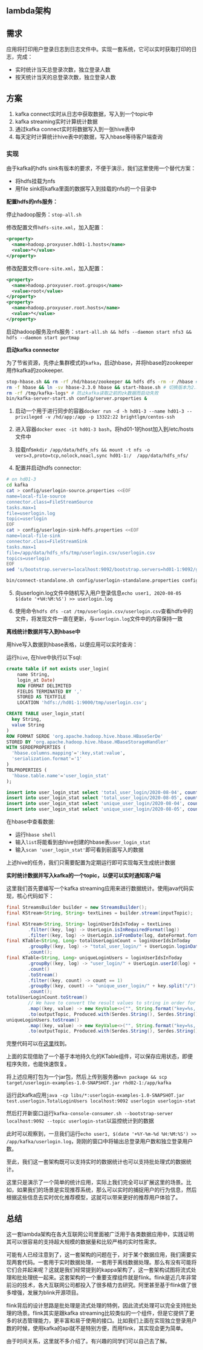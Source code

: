lambda架构
--------

## 需求

应用将打印用户登录日志到日志文件中。实现一套系统，它可以实时获取打印的日志，完成：
- 实时统计当天总登录次数，独立登录人数
- 按天统计当天的总登录次数，独立登录人数

## 方案

1. kafka connect实时从日志中获取数据，写入到一个topic中
2. kafka streaming实时计算统计数据
3. 通过kafka connect实时将数据写入到一张hive表中
4. 每天定时计算统计hive表中的数据，写入hbase等待客户端查询

### 实现

由于kafka的hdfs sink有版本的要求，不便于演示，我们这里使用一个替代方案：
- 将hdfs挂载为nfs
- 用file sink将kafka里面的数据写入到挂载的nfs的一个目录中

**配置hdfs的nfs服务：**

停止hadoop服务：`stop-all.sh`

修改配置文件`hdfs-site.xml`，加入配置：

```xml
<property>
  <name>hadoop.proxyuser.hd01-1.hosts</name>
  <value>*</value>
</property>
```

修改配置文件`core-site.xml`，加入配置：
```xml
<property>
  <name>hadoop.proxyuser.root.groups</name>
  <value>root</value>
</property>
<property>
  <name>hadoop.proxyuser.root.hosts</name>
  <value>*</value>
</property>
```

启动hadoop服务及nfs服务：`start-all.sh && hdfs --daemon start nfs3 && hdfs --daemon start portmap`

**启动kafka connector**

为了节省资源，先停止集群模式的`kafka`，启动hbase，并将hbase的zookeeper用作kafka的zookeeper.

```bash
stop-hbase.sh && rm -rf /hd/hbase/zookeeper && hdfs dfs -rm -r /hbase # 清空已有的hbase数据，防止脏数据引起的错误
rm -f hbase && ln -sv hbase-2.3.0 hbase && start-hbase.sh # 切换版本为2.3.0
rm -rf /tmp/kafka-logs* # 防止kafka读取之前的zk数据而启动失败
bin/kafka-server-start.sh config/server.properties &
```

1. 启动一个用于进行同步的容器`docker run -d -h hd01-3 --name hd01-3 --privileged -v /hd/app:/app -p 13322:22 brightlgm/centos-ssh`

2. 进入容器`docker exec -it hd01-3 bash`，将hd01-1的host加入到/etc/hosts文件中

3. 挂载nfs`mkdir /app/data/hdfs_nfs && mount -t nfs -o vers=3,proto=tcp,nolock,noacl,sync hd01-1:/  /app/data/hdfs_nfs/`

4. 配置并启动hdfs connector:

```bash
# on hd01-3
cd kafka
cat > config/userlogin-source.properties <<EOF
name=local-file-source
connector.class=FileStreamSource
tasks.max=1
file=userlogin.log
topic=userlogin
EOF
cat > config/userlogin-sink-hdfs.properties <<EOF
name=local-file-sink
connector.class=FileStreamSink
tasks.max=1
file=/app/data/hdfs_nfs/tmp/userlogin.csv/userlogin.csv
topics=userlogin
EOF
sed 's/bootstrap.servers=localhost:9092/bootstrap.servers=hd01-1:9092/g' config/connect-standalone.properties > config/userlogin-standalone.properties

bin/connect-standalone.sh config/userlogin-standalone.properties config/userlogin-source.properties config/userlogin-sink-hdfs.properties
```

5. 向userlogin.log文件中随机写入用户登录信息`echo user1, 2020-08-05 $(date '+%H:%M:%S') >> userlogin.log`

6. 使用命令`hdfs dfs -cat /tmp/userlogin.csv/userlogin.csv`查看hdfs中的文件，将发现文件一直在更新，与`userlogin.log`文件中的内容保持一致

**离线统计数据并写入到hbase中**

用hive写入数据到hbase表格，以便应用可以实时查询：

运行`hive`, 在hive中执行以下sql:

```sql
create table if not exists user_login(
    name String,
    login_at Date)
    ROW FORMAT DELIMITED
    FIELDS TERMINATED BY ','
    STORED AS TEXTFILE
    LOCATION 'hdfs://hd01-1:9000/tmp/userlogin.csv';

CREATE TABLE user_login_stat(
  key String,
  value String
)
ROW FORMAT SERDE 'org.apache.hadoop.hive.hbase.HBaseSerDe'
STORED BY 'org.apache.hadoop.hive.hbase.HBaseStorageHandler'
WITH SERDEPROPERTIES (
  'hbase.columns.mapping'=':key,stat:value',
  'serialization.format'='1'
)
TBLPROPERTIES (
  'hbase.table.name'='user_login_stat'
);

insert into user_login_stat select 'total_user_login/2020-08-04', count(*) from user_login where login_at='2020-08-04';
insert into user_login_stat select 'total_user_login/2020-08-05', count(*) from user_login where login_at='2020-08-05';
insert into user_login_stat select 'unique_user_login/2020-08-04', count(distinct name) from user_login where login_at='2020-08-04';
insert into user_login_stat select 'unique_user_login/2020-08-05', count(distinct name) from user_login where login_at='2020-08-05';
```

在hbase中查看数据:

- 运行`hbase shell`
- 输入`list`将能看到由hive创建的hbase表`user_login_stat`
- 输入`scan 'user_login_stat'`即可看到前面写入的数据

上述hive的任务，我们只需要配置为定期运行即可实现每天生成统计数据

**实时统计数据并写入kafka的一个topic，以便可以实时通知客户端**

这里我们首先要编写一个kafka streaming应用来进行数据统计。使用java代码实现，核心代码如下：

```java
final StreamsBuilder builder = new StreamsBuilder();
final KStream<String, String> textLines = builder.stream(inputTopic);

final KStream<String, String> loginUserIdsInToday = textLines
        .filter((key, log) -> UserLogin.isInRequiredFormat(log))
        .filter((key, log) -> UserLogin.isFromDate(log, dateFormat.format(dateService.today())));
final KTable<String, Long> totalUserLoginCount = loginUserIdsInToday
        .groupBy((key, log) -> "total_user_login/" + UserLogin.loginDate(log))
        .count();
final KTable<String, Long> uniqueLoginUsers = loginUserIdsInToday
        .groupBy((key, log) -> "user_login/" + UserLogin.userId(log) + "/" + UserLogin.loginDate(log))
        .count()
        .toStream()
        .filter((key, count) -> count == 1)
        .groupBy((key, count) -> "unique_user_login/" + key.split("/")[2])
        .count();
totalUserLoginCount.toStream()
        // We have to convert the result values to string in order for kafka-console-consumer to display the result correctly, since it just reads the value as string
        .map((key, value) -> new KeyValue<>("", String.format("key=%s, value=%s", key, value)))
        .to(outputTopic, Produced.with(Serdes.String(), Serdes.String()));
uniqueLoginUsers.toStream()
        .map((key, value) -> new KeyValue<>("", String.format("key=%s, value=%s", key, value)))
        .to(outputTopic, Produced.with(Serdes.String(), Serdes.String()));
```

完整代码可以在[这里](https://github.com/gmlove/kafka-streaming-demo/blob/master/src/main/java/test/userlogin/TotalLoginUsers.java)找到。

上面的实现借助了一个基于本地持久化的KTable组件，可以保存应用状态，即便程序失败，也能快速恢复。

将上述应用打包为一个jar包，然后上传到服务器`mvn package && scp target/userlogin-examples-1.0-SNAPSHOT.jar rhd02-1:/app/kafka`

运行此kafka应用`java -cp libs/*:userlogin-examples-1.0-SNAPSHOT.jar test.userlogin.TotalLoginUsers localhost:9092 userlogin userlogin-stat`

然后打开新窗口运行`kafka-console-consumer.sh --bootstrap-server localhost:9092 --topic userlogin-stat`以监控统计到的数据

此时可以观察到，一旦我们运行`echo user1, $(date '+%Y-%m-%d %H:%M:%S') >> /app/kafka/userlogin.log`，刚刚的窗口中将输出总登录用户数和独立登录用户数。

至此，我们这一套架构既可以支持实时的数据统计也可以支持批处理式的数据统计。

这里只是演示了一个简单的统计应用，实际上我们完全可以扩展这里的场景。比如，如果我们的场景是实现推荐系统，那么可以实时的捕捉用户的行为信息，然后根据这些信息去实时优化推荐模型，这就可以带来更好的推荐用户体验了。

## 总结

这一套lambda架构在各大互联网公司里面被广泛用于各类数据应用中，实践证明其可以很容易的支持超大规模的数据量和比较严格的实时性需求。

可能有人已经注意到了，这一套架构的问题在于，对于某个数据应用，我们需要实现两套代码。一套用于实时数据处理，一套用于离线数据处理。那么有没有可能将它们合并起来呢？这就是我们经常提到的kappa架构了，这一套架构试图将流式处理和批处理统一起来。这套架构的一个重要支撑组件就是flink。flink是近几年非常前沿的技术，各大互联网公司都投入了很多精力去研究。阿里甚至基于flink做了很多增强，发展为blink开源项目。

flink背后的设计思路是批处理是流式处理的特例，因此流式处理可以完全支持批处理的场景。flink其实是跟kafka streaming比较类似的一个组件，但是它提供了更多的状态管理能力，更丰富和易于使用的接口。比如我们上面在实现独立登录用户数的时候，使用kafka的api就不是特别方便，而用flink，其实现会更为简单。

由于时间关系，这里就不多介绍了。有兴趣的同学们可以自己去了解。







